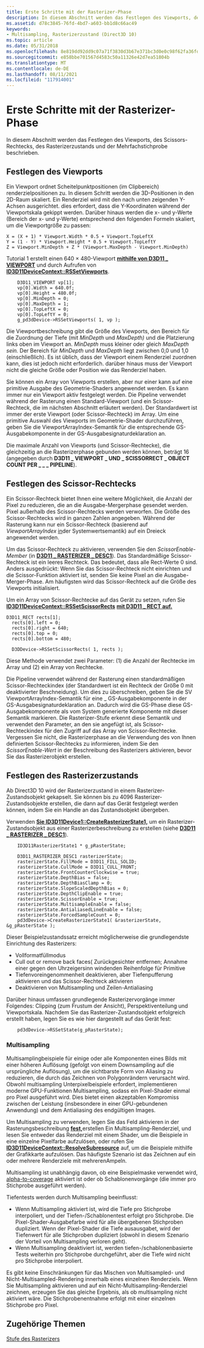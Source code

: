 ```yaml
---
title: Erste Schritte mit der Rasterizer-Phase
description: In diesem Abschnitt werden das Festlegen des Viewports, des Scissors-Rechtecks, des Rasterizerzustands und der Mehrfachstichprobe beschrieben.
ms.assetid: d78c3845-76fd-4bd7-a603-bb1d8c66ac49
keywords:
- Multisampling, Rasterizerzustand (Direct3D 10)
ms.topic: article
ms.date: 05/31/2018
ms.openlocfilehash: 8e819dd92dd9c07a71f3830d3b67e371bc3d0e0c98f62fa36fdcf8ee3550ecd3
ms.sourcegitcommit: e858bbe701567d4583c50a11326e42d7ea51804b
ms.translationtype: MT
ms.contentlocale: de-DE
ms.lasthandoff: 08/11/2021
ms.locfileid: "117914001"
---
```

# <a name="getting-started-with-the-rasterizer-stage"></a>Erste Schritte mit der Rasterizer-Phase

In diesem Abschnitt werden das Festlegen des Viewports, des Scissors-Rechtecks, des Rasterizerzustands und der Mehrfachstichprobe beschrieben.

## <a name="set-the-viewport"></a>Festlegen des Viewports

Ein Viewport ordnet Scheitelpunktpositionen (im Clipbereich) renderzielpositionen zu. In diesem Schritt werden die 3D-Positionen in den 2D-Raum skaliert. Ein Renderziel wird mit den nach unten zeigenden Y-Achsen ausgerichtet. dies erfordert, dass die Y-Koordinaten während der Viewportskala gekippt werden. Darüber hinaus werden die x- und y-Werte (Bereich der x- und y-Werte) entsprechend den folgenden Formeln skaliert, um die Viewportgröße zu passen:


```
X = (X + 1) * Viewport.Width * 0.5 + Viewport.TopLeftX
Y = (1 - Y) * Viewport.Height * 0.5 + Viewport.TopLeftY
Z = Viewport.MinDepth + Z * (Viewport.MaxDepth - Viewport.MinDepth) 
```



Tutorial 1 erstellt einen 640 × 480-Viewport [**mithilfe von D3D11 \_ VIEWPORT**](/windows/desktop/api/D3D11/ns-d3d11-d3d11_viewport) und durch Aufrufen von [**ID3D11DeviceContext::RSSetViewports**](/windows/desktop/api/D3D11/nf-d3d11-id3d11devicecontext-rssetviewports).


```
    D3D11_VIEWPORT vp[1];
    vp[0].Width = 640.0f;
    vp[0].Height = 480.0f;
    vp[0].MinDepth = 0;
    vp[0].MaxDepth = 1;
    vp[0].TopLeftX = 0;
    vp[0].TopLeftY = 0;
    g_pd3dDevice->RSSetViewports( 1, vp );
```



Die Viewportbeschreibung gibt die Größe des Viewports, den Bereich für die Zuordnung der Tiefe (mit *MinDepth* und *MaxDepth)* und die Platzierung links oben im Viewport an. *MinDepth* muss kleiner oder gleich *MaxDepth sein.* Der Bereich für *MinDepth* und *MaxDepth* liegt zwischen 0,0 und 1,0 (einschließlich). Es ist üblich, dass der Viewport einem Renderziel zuordnen kann, dies ist jedoch nicht erforderlich. darüber hinaus muss der Viewport nicht die gleiche Größe oder Position wie das Renderziel haben.

Sie können ein Array von Viewports erstellen, aber nur einer kann auf eine primitive Ausgabe des Geometrie-Shaders angewendet werden. Es kann immer nur ein Viewport aktiv festgelegt werden. Die Pipeline verwendet während der Rasterung einen Standard-Viewport (und ein Scissor-Rechteck, die im nächsten Abschnitt erläutert werden). Der Standardwert ist immer der erste Viewport (oder Scissor-Rechteck) im Array. Um eine primitive Auswahl des Viewports im Geometrie-Shader durchzuführen, geben Sie die ViewportArrayIndex-Semantik für die entsprechende GS-Ausgabekomponente in der GS-Ausgabesignaturdeklaration an.

Die maximale Anzahl von Viewports (und Scissor-Rechtecke), die gleichzeitig an die Rasterizerphase gebunden werden können, beträgt 16 (angegeben durch **D3D11 \_ VIEWPORT \_ UND \_ SCISSORRECT \_ OBJECT COUNT PER \_ \_ \_ PIPELINE**).

## <a name="set-the-scissor-rectangle"></a>Festlegen des Scissor-Rechtecks

Ein Scissor-Rechteck bietet Ihnen eine weitere Möglichkeit, die Anzahl der Pixel zu reduzieren, die an die Ausgabe-Mergerphase gesendet werden. Pixel außerhalb des Scissor-Rechtecks werden verworfen. Die Größe des Scissor-Rechtecks wird in ganzen Zahlen angegeben. Während der Rasterung kann nur ein Scissor-Rechteck (basierend auf *ViewportArrayIndex* [in](/windows/desktop/direct3dhlsl/dx-graphics-hlsl-semantics)der Systemwertsemantik) auf ein Dreieck angewendet werden.

Um das Scissor-Rechteck zu aktivieren, verwenden Sie den *ScissorEnable-Member* (in [**D3D11 \_ RASTERIZER \_ DESC1**](/windows/desktop/api/D3D11_1/ns-d3d11_1-cd3d11_rasterizer_desc1)). Das Standardmäßige Scissor-Rechteck ist ein leeres Rechteck. Das bedeutet, dass alle Rect-Werte 0 sind. Anders ausgedrückt: Wenn Sie das Scissor-Rechteck nicht einrichten und die Scissor-Funktion aktiviert ist, senden Sie keine Pixel an die Ausgabe-Merger-Phase. Am häufigsten wird das Scissor-Rechteck auf die Größe des Viewports initialisiert.

Um ein Array von Scissor-Rechtecke auf das Gerät zu setzen, rufen Sie [**ID3D11DeviceContext::RSSetScissorRects**](/windows/desktop/api/D3D11/nf-d3d11-id3d11devicecontext-rssetscissorrects) [**mit D3D11 \_ RECT auf.**](d3d11-rect.md)


```
D3D11_RECT rects[1];
  rects[0].left = 0;
  rects[0].right = 640;
  rects[0].top = 0;
  rects[0].bottom = 480;

  D3DDevice->RSSetScissorRects( 1, rects );
```



Diese Methode verwendet zwei Parameter: (1) die Anzahl der Rechtecke im Array und (2) ein Array von Rechtecke.

Die Pipeline verwendet während der Rasterung einen standardmäßigen Scissor-Rechteckindex (der Standardwert ist ein Rechteck der Größe 0 mit deaktivierter Beschneidung). Um dies zu überschreiben, geben Sie die SV ViewportArrayIndex-Semantik für eine \_ GS-Ausgabekomponente in der GS-Ausgabesignaturdeklaration an. Dadurch wird die GS-Phase diese GS-Ausgabekomponente als vom System generierte Komponente mit dieser Semantik markieren. Die Rasterizer-Stufe erkennt diese Semantik und verwendet den Parameter, an den sie angefügt ist, als Scissor-Rechteckindex für den Zugriff auf das Array von Scissor-Rechtecke. Vergessen Sie nicht, die Rasterizerphase an die Verwendung des von Ihnen definierten Scissor-Rechtecks zu informieren, indem Sie den *ScissorEnable-Wert* in der Beschreibung des Rasterizers aktivieren, bevor Sie das Rasterizerobjekt erstellen.

## <a name="set-rasterizer-state"></a>Festlegen des Rasterizerzustands

Ab Direct3D 10 wird der Rasterizerzustand in einem Rasterizer-Zustandsobjekt gekapselt. Sie können bis zu 4096 Rasterizer-Zustandsobjekte erstellen, die dann auf das Gerät festgelegt werden können, indem Sie ein Handle an das Zustandsobjekt übergeben.

Verwenden [**Sie ID3D11Device1::CreateRasterizerState1,**](/windows/desktop/api/D3D11_1/nf-d3d11_1-id3d11device1-createrasterizerstate1) um ein Rasterizer-Zustandsobjekt aus einer Rasterizerbeschreibung zu erstellen (siehe [**D3D11 \_ RASTERIZER \_ DESC1**](/windows/desktop/api/D3D11_1/ns-d3d11_1-cd3d11_rasterizer_desc1)).


```
    ID3D11RasterizerState1 * g_pRasterState;

    D3D11_RASTERIZER_DESC1 rasterizerState;
    rasterizerState.FillMode = D3D11_FILL_SOLID;
    rasterizerState.CullMode = D3D11_CULL_FRONT;
    rasterizerState.FrontCounterClockwise = true;
    rasterizerState.DepthBias = false;
    rasterizerState.DepthBiasClamp = 0;
    rasterizerState.SlopeScaledDepthBias = 0;
    rasterizerState.DepthClipEnable = true;
    rasterizerState.ScissorEnable = true;
    rasterizerState.MultisampleEnable = false;
    rasterizerState.AntialiasedLineEnable = false;
    rasterizerState.ForcedSampleCount = 0;
    pd3dDevice->CreateRasterizerState1( &rasterizerState, &g_pRasterState );
```



Dieser Beispielzustandssatz erreicht möglicherweise die grundlegendste Einrichtung des Rasterizers:

-   Vollformatfüllmodus
-   Cull out or remove back faces( Zurückgesichter entfernen; Annahme einer gegen den Uhrzeigersinn windenden Reihenfolge für Primitive
-   Tiefenvoreingenommenheit deaktivieren, aber Tiefenpufferung aktivieren und das Scissor-Rechteck aktivieren
-   Deaktivieren von Multisampling und Zeilen-Antialiasing

Darüber hinaus umfassen grundlegende Rasterizervorgänge immer Folgendes: Clipping (zum Frustum der Ansicht), Perspektiventeilung und Viewportskala. Nachdem Sie das Rasterizer-Zustandsobjekt erfolgreich erstellt haben, legen Sie es wie hier dargestellt auf das Gerät fest:


```
    pd3dDevice->RSSetState(g_pRasterState);
```



### <a name="multisampling"></a>Multisampling

Multisamplingbeispiele für einige oder alle Komponenten eines Bilds mit einer höheren Auflösung (gefolgt von einem Downsampling auf die ursprüngliche Auflösung), um die sichtbarste Form von Aliasing zu reduzieren, die durch das Zeichnen von Polygonrändern verursacht wird. Obwohl multisampling Unterpixelbeispiele erfordert, implementieren moderne GPU-Funktionen Multisampling, sodass ein Pixel-Shader einmal pro Pixel ausgeführt wird. Dies bietet einen akzeptablen Kompromiss zwischen der Leistung (insbesondere in einer GPU-gebundenen Anwendung) und dem Antialiasing des endgültigen Images.

Um Multisampling zu verwenden, legen Sie das Feld aktivieren in der Rasterungsbeschreibung [**fest,**](/windows/desktop/api/D3D11_1/ns-d3d11_1-cd3d11_rasterizer_desc1)erstellen Ein Multisampling-Renderziel, und lesen Sie entweder das Renderziel mit einem Shader, um die Beispiele in eine einzelne Pixelfarbe aufzulösen, oder rufen Sie [**ID3D11DeviceContext::ResolveSubresource**](/windows/desktop/api/D3D11/nf-d3d11-id3d11devicecontext-resolvesubresource) auf, um die Beispiele mithilfe der Grafikkarte aufzulösen. Das häufigste Szenario ist das Zeichnen auf ein oder mehrere Renderziele mit mehrerenAmpeln.

Multisampling ist unabhängig davon, ob eine Beispielmaske verwendet wird, [alpha-to-coverage](d3d10-graphics-programming-guide-blend-state.md) aktiviert ist oder ob Schablonenvorgänge (die immer pro Stichprobe ausgeführt werden).

Tiefentests werden durch Multisampling beeinflusst:

-   Wenn Multisampling aktiviert ist, wird die Tiefe pro Stichprobe interpoliert, und der Tiefen-/Schablonentest erfolgt pro Stichprobe. Die Pixel-Shader-Ausgabefarbe wird für alle übergebenen Stichproben dupliziert. Wenn der Pixel-Shader die Tiefe ausausgabet, wird der Tiefenwert für alle Stichproben dupliziert (obwohl in diesem Szenario der Vorteil von Multisampling verloren geht).
-   Wenn Multisampling deaktiviert ist, werden tiefen-/schablonenbasierte Tests weiterhin pro Stichprobe durchgeführt, aber die Tiefe wird nicht pro Stichprobe interpoliert.

Es gibt keine Einschränkungen für das Mischen von Multisampled- und Nicht-Multisampled-Rendering innerhalb eines einzelnen Renderziels. Wenn Sie Multisampling aktivieren und auf ein Nicht-Multisampling-Renderziel zeichnen, erzeugen Sie das gleiche Ergebnis, als ob multisampling nicht aktiviert wäre. Die Stichprobenentnahme erfolgt mit einer einzelnen Stichprobe pro Pixel.

## <a name="related-topics"></a>Zugehörige Themen

<dl> <dt>

[Stufe des Rasterizers](d3d10-graphics-programming-guide-rasterizer-stage.md)
</dt> </dl>

 

 